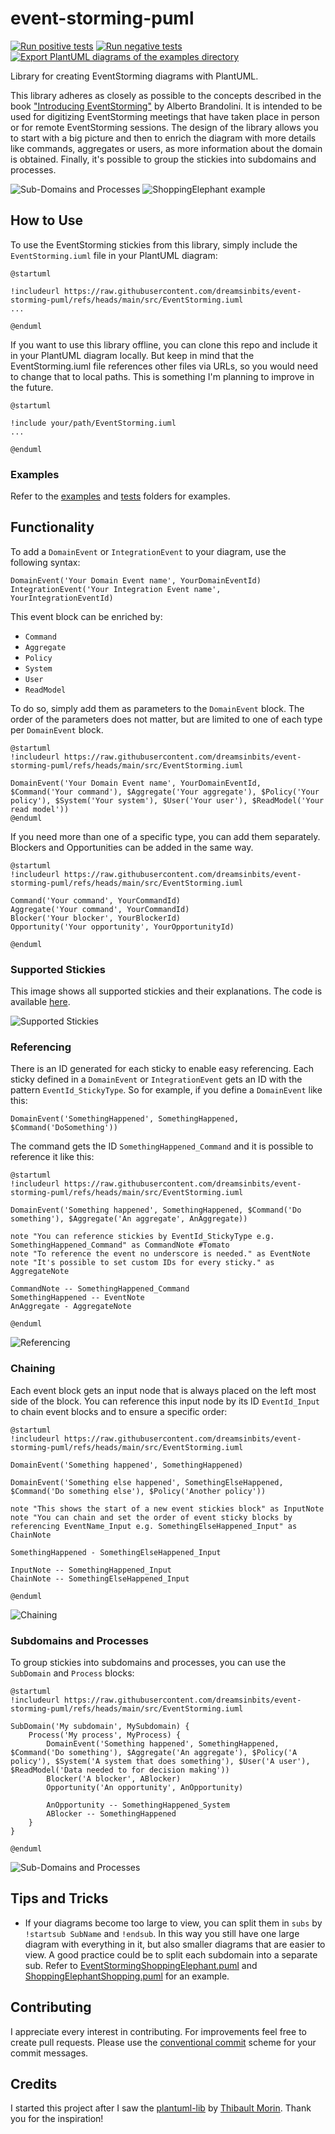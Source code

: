 # event-storming-puml
[![Run positive tests](https://github.com/dreamsinbits/event-storming-puml/actions/workflows/positive_tests.yml/badge.svg)](https://github.com/dreamsinbits/event-storming-puml/actions/workflows/positive_tests.yml) [![Run negative tests](https://github.com/dreamsinbits/event-storming-puml/actions/workflows/negative_tests.yml/badge.svg)](https://github.com/dreamsinbits/event-storming-puml/actions/workflows/negative_tests.yml) [![Export PlantUML diagrams of the examples directory](https://github.com/dreamsinbits/event-storming-puml/actions/workflows/export_examples.yml/badge.svg)](https://github.com/dreamsinbits/event-storming-puml/actions/workflows/export_examples.yml)

Library for creating EventStorming diagrams with PlantUML.

This library adheres as closely as possible to the concepts described in the book 
["Introducing EventStorming"](https://leanpub.com/introducing_eventstorming) by Alberto Brandolini.
It is intended to be used for digitizing EventStorming meetings that have taken place in person or for remote EventStorming sessions.
The design of the library allows you to start with a big picture and then to enrich the diagram with more details like commands, 
aggregates or users, 
as more information about the domain is obtained.
Finally,
it's possible to group the stickies into subdomains and processes.

![Sub-Domains and Processes](examples/out/SubDomainsAndProcesses.svg)
![ShoppingElephant example](examples/out/ShoppingElephantShopping.svg)

## How to Use
To use the EventStorming stickies from this library, 
simply include the `EventStorming.iuml` file in your PlantUML diagram:

```
@startuml

!includeurl https://raw.githubusercontent.com/dreamsinbits/event-storming-puml/refs/heads/main/src/EventStorming.iuml
...

@enduml
```

If you want to use this library offline, you can clone this repo and include it in your PlantUML diagram locally.
But keep in mind that the EventStorming.iuml file references other files via URLs,
so you would need to change that to local paths.
This is something I'm planning to improve in the future.

```
@startuml

!include your/path/EventStorming.iuml
...

@enduml
```
### Examples
Refer to the [examples](examples) and [tests](tests) folders for examples.

## Functionality
To add a `DomainEvent` or `IntegrationEvent` to your diagram, use the following syntax:

```
DomainEvent('Your Domain Event name', YourDomainEventId)
IntegrationEvent('Your Integration Event name', YourIntegrationEventId)
```

This event block can be enriched by:
- `Command`
- `Aggregate`
- `Policy`
- `System`
- `User`
- `ReadModel`

To do so, simply add them as parameters to the `DomainEvent` block.
The order of the parameters does not matter,
but are limited to one of each type per `DomainEvent` block.

```plantuml
@startuml
!includeurl https://raw.githubusercontent.com/dreamsinbits/event-storming-puml/refs/heads/main/src/EventStorming.iuml

DomainEvent('Your Domain Event name', YourDomainEventId, $Command('Your command'), $Aggregate('Your aggregate'), $Policy('Your policy'), $System('Your system'), $User('Your user'), $ReadModel('Your read model'))
@enduml
```

If you need more than one of a specific type,
you can add them separately.
Blockers and Opportunities can be added in the same way.

```plantuml
@startuml
!includeurl https://raw.githubusercontent.com/dreamsinbits/event-storming-puml/refs/heads/main/src/EventStorming.iuml

Command('Your command', YourCommandId)
Aggregate('Your command', YourCommandId)
Blocker('Your blocker', YourBlockerId)
Opportunity('Your opportunity', YourOpportunityId)

@enduml
```

### Supported Stickies
This image shows all supported stickies and their explanations.
The code is available [here](examples/AllStickies.puml).

![Supported Stickies](examples/out/AllStickies.svg)

### Referencing
There is an ID generated for each sticky to enable easy referencing.
Each sticky defined in a `DomainEvent` or `IntegrationEvent` gets an ID with the pattern `EventId_StickyType`. 
So for example, if you define a `DomainEvent` like this:
```
DomainEvent('SomethingHappened', SomethingHappened, $Command('DoSomething'))
```
The command gets the ID `SomethingHappened_Command` and it is possible to reference it like this:

```plantuml
@startuml
!includeurl https://raw.githubusercontent.com/dreamsinbits/event-storming-puml/refs/heads/main/src/EventStorming.iuml

DomainEvent('Something happened', SomethingHappened, $Command('Do something'), $Aggregate('An aggregate', AnAggregate))

note "You can reference stickies by EventId_StickyType e.g. SomethingHappened_Command" as CommandNote #Tomato
note "To reference the event no underscore is needed." as EventNote
note "It's possible to set custom IDs for every sticky." as AggregateNote

CommandNote -- SomethingHappened_Command
SomethingHappened -- EventNote
AnAggregate - AggregateNote

@enduml
```

![Referencing](examples/out/Referencing.svg)

### Chaining
Each event block gets an input node that is always placed on the left most side of the block.
You can reference this input node by its ID `EventId_Input` to chain event blocks and to ensure a specific order:

```plantuml
@startuml
!includeurl https://raw.githubusercontent.com/dreamsinbits/event-storming-puml/refs/heads/main/src/EventStorming.iuml

DomainEvent('Something happened', SomethingHappened)

DomainEvent('Something else happened', SomethingElseHappened, $Command('Do something else'), $Policy('Another policy'))

note "This shows the start of a new event stickies block" as InputNote
note "You can chain and set the order of event sticky blocks by referencing EventName_Input e.g. SomethingElseHappened_Input" as ChainNote

SomethingHappened - SomethingElseHappened_Input

InputNote -- SomethingHappened_Input
ChainNote -- SomethingElseHappened_Input

@enduml
```

![Chaining](examples/out/Chaining.svg)

### Subdomains and Processes
To group stickies into subdomains and processes,
you can use the `SubDomain` and `Process` blocks:

```plantuml
@startuml
!includeurl https://raw.githubusercontent.com/dreamsinbits/event-storming-puml/refs/heads/main/src/EventStorming.iuml

SubDomain('My subdomain', MySubdomain) {
    Process('My process', MyProcess) {
        DomainEvent('Something happened', SomethingHappened, $Command('Do something'), $Aggregate('An aggregate'), $Policy('A policy'), $System('A system that does something'), $User('A user'), $ReadModel('Data needed to for decision making'))
        Blocker('A blocker', ABlocker)
        Opportunity('An opportunity', AnOpportunity)

        AnOpportunity -- SomethingHappened_System
        ABlocker -- SomethingHappened
    }
}

@enduml
```

![Sub-Domains and Processes](examples/out/SubDomainsAndProcesses.svg)

## Tips and Tricks
- If your diagrams become too large to view, 
  you can split them in `subs` by `!startsub SubName` and `!endsub`. 
  In this way you still have one large diagram with everything in it,
  but also smaller diagrams that are easier to view.
  A good practice could be to split each subdomain into a separate sub.
  Refer to [EventStormingShoppingElephant.puml](examples/EventStormingShoppingElephant.puml) and 
  [ShoppingElephantShopping.puml](examples/ShoppingElephantShopping.puml) for an example.

## Contributing
I appreciate every interest in contributing.
For improvements feel free to create pull requests.
Please use the [conventional commit](https://www.conventionalcommits.org/en/v1.0.0/) scheme for your commit messages.

## Credits
I started this project after I saw the [plantuml-lib](https://github.com/tmorin/plantuml-libs) by [Thibault Morin](https://github.com/tmorin).
Thank you for the inspiration!
